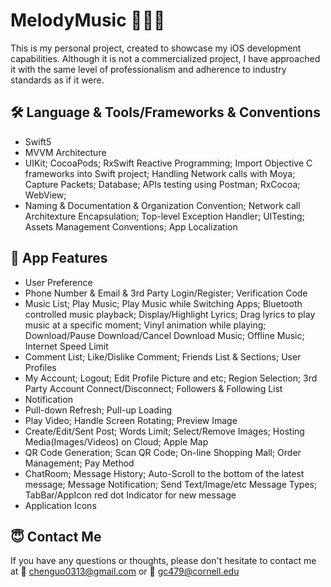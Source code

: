 MelodyMusic 
🎵🎵🎵
============

This is my personal project, created to showcase my iOS development capabilities. Although it is not a commercialized project, I have approached it with the same level of professionalism and adherence to industry standards as if it were. 


## 🛠 Language & Tools/Frameworks & Conventions
- Swift5
- MVVM Architecture
- UIKit; CocoaPods; RxSwift Reactive Programming; Import Objective C frameworks into Swift project; Handling Network calls with Moya; Capture Packets; Database; APIs testing using Postman; RxCocoa; WebView; 
- Naming & Documentation & Organization Convention; Network call Architexture Encapsulation; Top-level Exception Handler; UITesting; Assets Management Conventions; App Localization


## 🐝 App Features
- User Preference
- Phone Number & Email & 3rd Party Login/Register; Verification Code
- Music List; Play Music; Play Music while Switching Apps; Bluetooth controlled music playback; Display/Highlight Lyrics; Drag lyrics to play music at a specific moment; Vinyl animation while playing; Download/Pause Download/Cancel Download Music; Offline Music; Internet Speed Limit
- Comment List; Like/Dislike Comment; Friends List & Sections; User Profiles
- My Account; Logout; Edit Profile Picture and etc; Region Selection; 3rd Party Account Connect/Disconnect; Followers & Following List
- Notification
- Pull-down Refresh; Pull-up Loading
- Play Video; Handle Screen Rotating; Preview Image
- Create/Edit/Sent Post; Words Limit; Select/Remove Images; Hosting Media(Images/Videos) on Cloud; Apple Map
- QR Code Generation; Scan QR Code; On-line Shopping Mall; Order Management; Pay Method
- ChatRoom; Message History; Auto-Scroll to the bottom of the latest message; Message Notification; Send Text/Image/etc Message Types; TabBar/AppIcon red dot Indicator for new message
- Application Icons

## 😇 Contact Me
If you have any questions or thoughts, please don't hesitate to contact me at 📧 chenguo0313@gmail.com or 📧 gc479@cornell.edu

